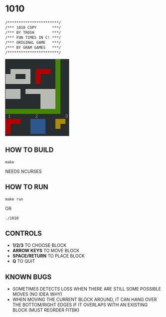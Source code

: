 
1010
====

    /***********************/
    /*** 1010 COPY       ***/
    /*** BY TROSH        ***/
    /*** FUN TIMES IN C! ***/
    /*** ORIGINAL GAME   ***/
    /*** BY GRAM GAMES   ***/
    /***********************/

![1010 SCREENSHOT](1010.png)

HOW TO BUILD
------------

    make

NEEDS NCURSES

HOW TO RUN
----------

    make run

OR

    ./1010

CONTROLS
--------

- **1/2/3** TO CHOOSE BLOCK
- **ARROW KEYS** TO MOVE BLOCK
- **SPACE/RETURN** TO PLACE BLOCK
- **Q** TO QUIT

KNOWN BUGS
----------

- SOMETIMES DETECTS LOSS WHEN THERE ARE STILL
  SOME POSSIBLE MOVES (NO IDEA WHY)
- WHEN MOVING THE CURRENT BLOCK AROUND, IT CAN
  HANG OVER THE BOTTOM/RIGHT EDGES IF IT OVERLAPS
  WITH AN EXISTING BLOCK (MUST REORDER FITBK)

